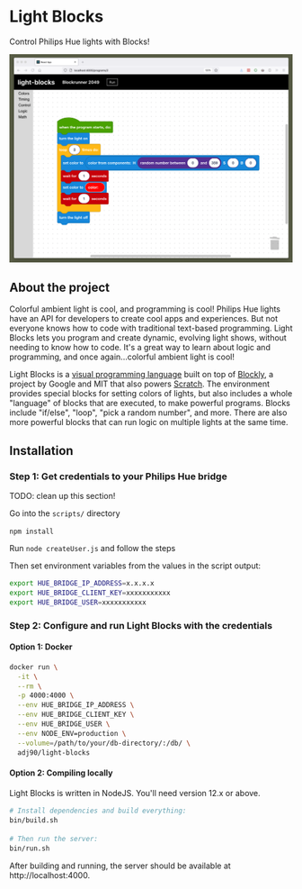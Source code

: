 # Light Blocks

Control Philips Hue lights with Blocks!

![](docs/screenshot.png)

## About the project

Colorful ambient light is cool, and programming is cool! Philips Hue lights have an API for developers to create cool apps and experiences. But not everyone knows how to code with traditional text-based programming. Light Blocks lets you program and create dynamic, evolving light shows, without needing to know how to code. It's a great way to learn about logic and programming, and once again...colorful ambient light is cool!

Light Blocks is a [visual programming language](https://en.wikipedia.org/wiki/Visual_programming_language) built on top of [Blockly](https://developers.google.com/blockly), a project by Google and MIT that also powers [Scratch](https://scratch.mit.edu/). The environment provides special blocks for setting colors of lights, but also includes a whole "language" of blocks that are executed, to make powerful programs. Blocks include "if/else", "loop", "pick a random number", and more. There are also more powerful blocks that can run logic on multiple lights at the same time.

## Installation

### Step 1: Get credentials to your Philips Hue bridge

TODO: clean up this section!

Go into the `scripts/` directory

`npm install`

Run `node createUser.js` and follow the steps

Then set environment variables from the values in the script output:

```bash
export HUE_BRIDGE_IP_ADDRESS=x.x.x.x
export HUE_BRIDGE_CLIENT_KEY=xxxxxxxxxxx
export HUE_BRIDGE_USER=xxxxxxxxxxx
```

### Step 2: Configure and run Light Blocks with the credentials

#### Option 1: Docker

```bash
docker run \
  -it \
  --rm \
  -p 4000:4000 \
  --env HUE_BRIDGE_IP_ADDRESS \
  --env HUE_BRIDGE_CLIENT_KEY \
  --env HUE_BRIDGE_USER \
  --env NODE_ENV=production \
  --volume=/path/to/your/db-directory/:/db/ \
  adj90/light-blocks
```

#### Option 2: Compiling locally

Light Blocks is written in NodeJS. You'll need version 12.x or above.

```bash
# Install dependencies and build everything:
bin/build.sh

# Then run the server:
bin/run.sh
```

After building and running, the server should be available at http://localhost:4000.
